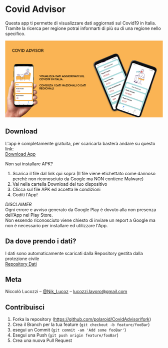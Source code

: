 # Covid Advisor 
Questa app ti permette di visualizzare dati aggiornati sul Covid19 in Italia.</br>
Tramite la ricerca per regione potrai informarti di più su di una regione nello specifico.

![](bannerApp.jpg)

## Download

L'app è completamente gratuita,
per scaricarla basterà andare su questo link:</br>
[Download App](https://github.com/NikLucoz/CovidAdvisor/releases/download/release/CovidAdvisor.apk)

Non sai installare APK?

1. Scarica il file dal link qui sopra (Il file viene etichettato come dannoso perchè non riconosciuto da Google ma NON contiene Malware)
2. Vai nella cartella Download del tuo dispositivo
3. Clicca sul file APK ed accetta le condizioni
4. Goditi l'App!

*DISCLAIMER*</br>
Ogni errore e avviso generato da Google Play è dovuto alla non presenza dell'App nel Play Store.</br>
Non essendo riconosciuto viene chiesto di inviare un report a Google ma non è necessario per installare ed utilizzare l'App.</br>

## Da dove prendo i dati?

I dati sono automaticamente scaricati dalla Repository gestita dalla protezione civile</br>
[Repository Dati](https://github.com/pcm-dpc/COVID-19)

## Meta

Niccolò Lucozzi – [@Nik_Lucoz](https://www.instagram.com/nik_lucoz/) – lucozzi.lavoro@gmail.com

## Contribuisci

1. Forka la repository (<https://github.com/polaroid/CovidAdvisor/fork>)
2. Crea il Branch per la tua feature (`git checkout -b feature/fooBar`)
3. esegui un Commit (`git commit -am 'Add some fooBar'`)
4. Esegui una Push (`git push origin feature/fooBar`)
5. Crea una nuova Pull Request

